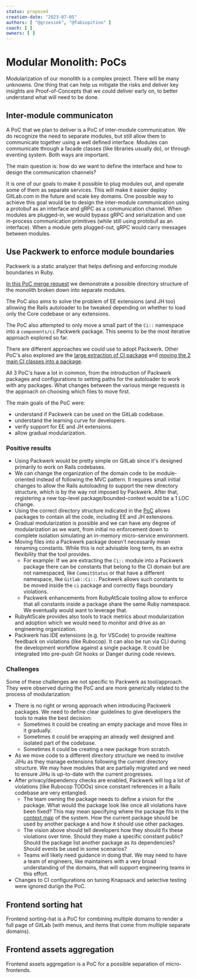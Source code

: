 ```yaml
---
status: proposed
creation-date: "2023-07-05"
authors: [ "@grzesiek", "@fabiopitino" ]
coach: [ ]
owners: [ ]
---
```


# Modular Monolith: PoCs

Modularization of our monolith is a complex project. There will be many
unknowns. One thing that can help us mitigate the risks and deliver key
insights are Proof-of-Concepts that we could deliver early on, to better
understand what will need to be done.

## Inter-module communicaton

A PoC that we plan to deliver is a PoC of inter-module communication. We do
recognize the need to separate modules, but still allow them to communicate
together using a well defined interface. Modules can communicate through a
facade classes (like libraries usually do), or through eventing system. Both
ways are important.

The main question is: how do we want to define the interface and how to design
the communication channels?

It is one of our goals to make it possible to plug modules out, and operate
some of them as separate services. This will make it easier deploy GitLab.com
in the future and scale key domains. One possible way to achieve this goal
would be to design the inter-module communication using a protobuf as an
interface and gRPC as a communication channel. When modules are plugged-in, we
would bypass gRPC and serialization and use in-process communication primitives
(while still using protobuf as an interface). When a module gets plugged-out,
gRPC would carry messages between modules.

## Use Packwerk to enforce module boundaries

Packwerk is a static analyzer that helps defining and enforcing module boundaries
in Ruby.

[In this PoC merge request](https://gitlab.com/gitlab-org/gitlab/-/merge_requests/98801)
we demonstrate a possible directory structure of the monolith broken down into separate
modules.

The PoC also aims to solve the problem of EE extensions (and JH too) allowing the
Rails autoloader to be tweaked depending on whether to load only the Core codebase or
any extensions.

The PoC also attempted to only move a small part of the `Ci::` namespace into a
`components/ci` Packwerk package. This seems to be the most iterative approach
explored so far.

There are different approaches we could use to adopt Packwerk. Other PoC's also
explored are the [large extraction of CI package](https://gitlab.com/gitlab-org/gitlab/-/merge_requests/88899)
and [moving the 2 main CI classes into a package](https://gitlab.com/gitlab-org/gitlab/-/merge_requests/90595).

All 3 PoC's have a lot in common, from the introduction of Packwerk packages and configurations
to setting paths for the autoloader to work with any packages. What changes between the
various merge requests is the approach on choosing which files to move first.

The main goals of the PoC were:

- understand if Packwerk can be used on the GitLab codebase.
- understand the learning curve for developers.
- verify support for EE and JH extensions.
- allow gradual modularization.

### Positive results

- Using Packwerk would be pretty simple on GitLab since it's designed primarily to work
  on Rails codebases.
- We can change the organization of the domain code to be module-oriented instead of following
  the MVC pattern. It requires small initial changes to allow the Rails autoloading
  to support the new directory structure, which is by the way not imposed by Packwerk.
  After that, registering a new top-level package/bounded-context would be a 1 LOC change.
- Using the correct directory structure indicated in the [PoC](https://gitlab.com/gitlab-org/gitlab/-/merge_requests/98801)
  allows packages to contain all the code, including EE and JH extensions.
- Gradual modularization is possible and we can have any degree of modularization as we want,
  from initial no enforcement down to complete isolation simulating an in-memory micro-service environment.
- Moving files into a Packwerk package doesn't necessarily mean renaming constants.
  While this is not advisable long term, its an extra flexibility that the tool provides.
  - For example: If we are extracting the `Ci::` module into a Packwerk package there can be
    constants that belong to the CI domain but are not namespaced, like `CommitStatus` or
    that have a different namespace, like `Gitlab::Ci::`.
    Packwerk allows such constants to be moved inside the `ci` package and correctly flags
    boundary violations.
  - Packwerk enhancements from RubyAtScale tooling allow to enforce that all constants inside
    a package share the same Ruby namespace. We eventually would want to leverage that.
- RubyAtScale provides also tools to track metrics about modularization and adoption which we
  would need to monitor and drive as an engineering organization.
- Packwerk has IDE extensions (e.g. for VSCode) to provide realtime feedback on violations
  (like Rubocop). It can also be run via CLI during the development workflow against a single
  package. It could be integrated into pre-push Git hooks or Danger during code reviews.

### Challenges

Some of these challenges are not specific to Packwerk as tool/approach. They were observed
during the PoC and are more generically related to the process of modularization:

- There is no right or wrong approach when introducing Packwerk packages. We need to define
  clear guidelines to give developers the tools to make the best decision:
  - Sometimes it could be creating an empty package and move files in it gradually.
  - Sometimes it could be wrapping an already well designed and isolated part of the codebase.
  - Sometimes it could be creating a new package from scratch.
- As we move code to a different directory structure we need to involve JiHu as they manage
  extensions following the current directory structure.
  We may have modules that are partially migrated and we need to ensure JiHu is up-to-date
  with the current progresses.
- After privacy/dependency checks are enabled, Packwerk will log a lot of violations
  (like Rubocop TODOs) since constant references in a Rails codebase are very entangled.
  - The team owning the package needs to define a vision for the package.
    What would the package look like once all violations have been fixed?
    This may mean specifying where the package fits in the
    [context map](https://www.oreilly.com/library/view/what-is-domain-driven/9781492057802/ch04.html)
    of the system. How the current package should be used by another package `A` and how
    it should use other packages.
  - The vision above should tell developers how they should fix these violations over time.
    Should they make a specific constant public? Should the package list another package as its
    dependencies? Should events be used in some scenarios?
  - Teams will likely need guidance in doing that. We may need to have a team of engineers, like
    maintainers with a very broad understanding of the domains, that will support engineering
    teams in this effort.
- Changes to CI configurations on tuning Knapsack and selective testing were ignored durign the
  PoC.

## Frontend sorting hat

Frontend sorting-hat is a PoC for combining multiple domains to render a full
page of GitLab (with menus, and items that come from multiple separate
domains).

## Frontend assets aggregation

Frontend assets aggregation is a PoC for a possible separation of micro-frontends.
